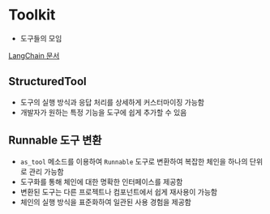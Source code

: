 # Toolkit

- 도구들의 모임

[LangChain 문서](https://python.langchain.com/docs/integrations/tools/)


## StructuredTool

- 도구의 실행 방식과 응답 처리를 상세하게 커스터마이징 가능함
- 개발자가 원하는 특정 기능을 도구에 쉽게 추가할 수 있음

## Runnable 도구 변환

- `as_tool` 메소드를 이용하여 `Runnable` 도구로 변환하여 복잡한 체인을 하나의 단위로 관리 가능함
- 도구화를 통해 체인에 대한 명확한 인터페이스를 제공함
- 변환된 도구는 다른 프로젝트나 컴포넌트에서 쉽게 재사용이 가능함
- 체인의 실행 방식을 표준화하여 일관된 사용 경험을 제공함
